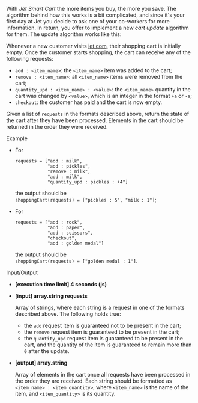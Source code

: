 
With  _Jet Smart Cart_  the more items you buy, the more you save. The algorithm behind how this works is a bit complicated, and since it's your first day at Jet you decide to ask one of your co-workers for more information. In return, you offer to implement a new  _cart update_  algorithm for them. The update algorithm works like this:

Whenever a new customer visits  [jet.com](http://jet.com/), their shopping cart is initially empty. Once the customer starts shopping, the cart can receive any of the following requests:

-   `add : <item_name>`: the  `<item_name>`  item was added to the cart;
-   `remove : <item_name>`: all  `<item_name>`  items were removed from the cart;
-   `quantity_upd : <item_name> : <value>`: the  `<item_name>`  quantity in the cart was changed by  `<value>`, which is an integer in the format  `+a`  or  `-a`;
-   `checkout`: the customer has paid and the cart is now empty.

Given a list of  `requests`  in the formats described above, return the state of the cart after they have been processed. Elements in the cart should be returned in the order they were received.

Example

-   For

    ```
    requests = ["add : milk",
                "add : pickles",
                "remove : milk",
                "add : milk",
                "quantity_upd : pickles : +4"]
    
    ```

    the output should be  
    `shoppingCart(requests) = ["pickles : 5", "milk : 1"]`;

-   For

    ```
    requests = ["add : rock",
                "add : paper",
                "add : scissors",
                "checkout",
                "add : golden medal"]
    
    ```

    the output should be  
    `shoppingCart(requests) = ["golden medal : 1"]`.


Input/Output

-   **[execution time limit] 4 seconds (js)**

-   **[input] array.string requests**

    Array of strings, where each string is a request in one of the formats described above. The following holds true:

    -   the  `add`  request item is guaranteed not to be present in the cart;
    -   the  `remove`  request item is guaranteed to be present in the cart;
    -   the  `quantity_upd`  request item is guaranteed to be present in the cart, and the quantity of the item is guaranteed to remain more than  `0`  after the update.
-   **[output] array.string**

    Array of elements in the cart once all requests have been processed in the order they are received. Each string should be formatted as  `<item_name> : <item_quantity>`, where  `<item_name>`  is the name of the item, and  `<item_quantity>`  is its quantity.
